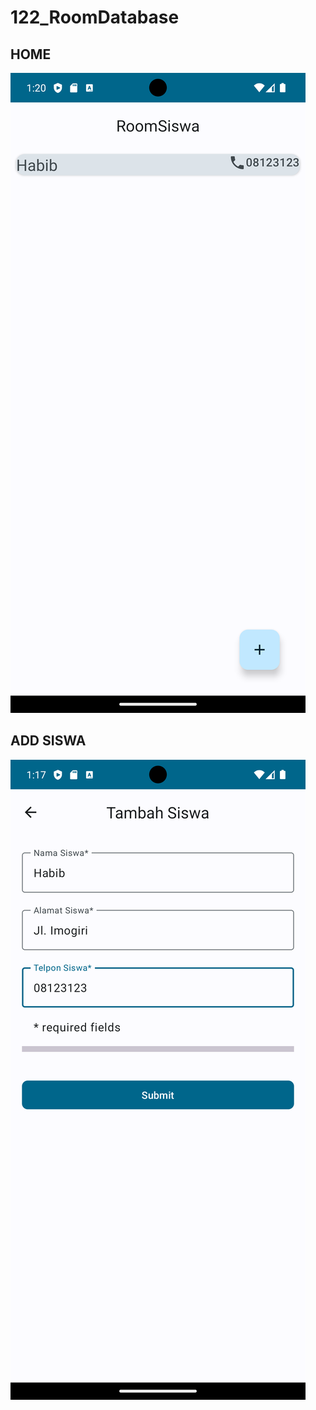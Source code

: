 # 122_RoomDatabase

## HOME
![Alt text](app/src/main/res/drawable/screenshot_home.png)

## ADD SISWA
![Alt text](app/src/main/res/drawable/screenshot_entry.png)
